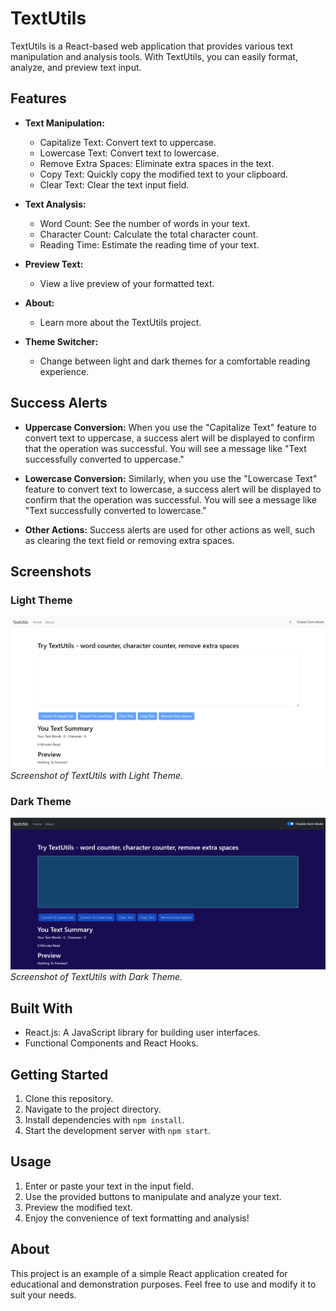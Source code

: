 # TextUtils

TextUtils is a React-based web application that provides various text manipulation and analysis tools. With TextUtils, you can easily format, analyze, and preview text input.

## Features

- **Text Manipulation:**
  - Capitalize Text: Convert text to uppercase.
  - Lowercase Text: Convert text to lowercase.
  - Remove Extra Spaces: Eliminate extra spaces in the text.
  - Copy Text: Quickly copy the modified text to your clipboard.
  - Clear Text: Clear the text input field.

- **Text Analysis:**
  - Word Count: See the number of words in your text.
  - Character Count: Calculate the total character count.
  - Reading Time: Estimate the reading time of your text.
  
- **Preview Text:**
  - View a live preview of your formatted text.

- **About:**
  - Learn more about the TextUtils project.

- **Theme Switcher:**
  - Change between light and dark themes for a comfortable reading experience.

## Success Alerts

- **Uppercase Conversion:** When you use the "Capitalize Text" feature to convert text to uppercase, a success alert will be displayed to confirm that the operation was successful. You will see a message like "Text successfully converted to uppercase."

- **Lowercase Conversion:** Similarly, when you use the "Lowercase Text" feature to convert text to lowercase, a success alert will be displayed to confirm that the operation was successful. You will see a message like "Text successfully converted to lowercase."

- **Other Actions:** Success alerts are used for other actions as well, such as clearing the text field or removing extra spaces.

## Screenshots

### Light Theme

![TextUtils Screenshot - Light Theme](screenshots/s1.png)
*Screenshot of TextUtils with Light Theme.*

### Dark Theme

![TextUtils Screenshot - Dark Theme](screenshots/s2.png)
*Screenshot of TextUtils with Dark Theme.*


## Built With

- React.js: A JavaScript library for building user interfaces.
- Functional Components and React Hooks.

## Getting Started

1. Clone this repository.
2. Navigate to the project directory.
3. Install dependencies with `npm install`.
4. Start the development server with `npm start`.

## Usage

1. Enter or paste your text in the input field.
2. Use the provided buttons to manipulate and analyze your text.
3. Preview the modified text.
4. Enjoy the convenience of text formatting and analysis!

## About

This project is an example of a simple React application created for educational and demonstration purposes. Feel free to use and modify it to suit your needs.

